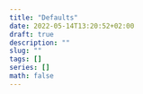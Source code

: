 ```yaml
---
title: "Defaults"
date: 2022-05-14T13:20:52+02:00
draft: true
description: ""
slug: ""
tags: []
series: []
math: false
---
```


<!--more-->
